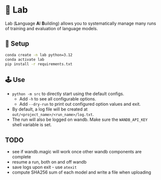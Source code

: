 # 💈 Lab

Lab (**L**anguage **A**I **B**uilding) allows you to systematically manage many
runs of training and evaluation of language models.

## 🏁 Setup

```zsh
conda create -n lab python=3.12
conda activate lab
pip install -r requirements.txt
```

## 🕹️ Use 

- `python -m src` to directly start using the default configs.
  - Add `-h` to see all configurable options.
  - Add `--dry-run` to print out configured option values and exit.
- By default, a log file will be created at `out/<project_name>/<run_name>/log.txt`.
- The run will also be logged on wandb. Make sure the `WANDB_API_KEY` shell variable is
  set.


## TODO

- see if wandb.magic will work once other wandb components are complete
- resume a run, both on and off wandb
- save logs upon exit - use `atexit`
- compute SHA256 sum of each model and write a file when uploading
